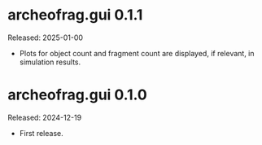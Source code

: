 # archeofrag.gui 0.1.1
Released: 2025-01-00

* Plots for object count and fragment count are displayed, if relevant, in simulation results.

# archeofrag.gui 0.1.0
Released: 2024-12-19

* First release.

